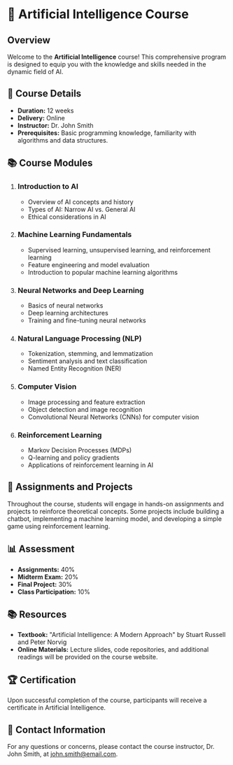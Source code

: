 # 🤖 Artificial Intelligence Course

## Overview

Welcome to the **Artificial Intelligence** course! This comprehensive program is designed to equip you with the knowledge and skills needed in the dynamic field of AI.

## 📅 Course Details

- **Duration:** 12 weeks
- **Delivery:** Online
- **Instructor:** Dr. John Smith
- **Prerequisites:** Basic programming knowledge, familiarity with algorithms and data structures.

## 📚 Course Modules

1. ### Introduction to AI
   - Overview of AI concepts and history
   - Types of AI: Narrow AI vs. General AI
   - Ethical considerations in AI

2. ### Machine Learning Fundamentals
   - Supervised learning, unsupervised learning, and reinforcement learning
   - Feature engineering and model evaluation
   - Introduction to popular machine learning algorithms

3. ### Neural Networks and Deep Learning
   - Basics of neural networks
   - Deep learning architectures
   - Training and fine-tuning neural networks

4. ### Natural Language Processing (NLP)
   - Tokenization, stemming, and lemmatization
   - Sentiment analysis and text classification
   - Named Entity Recognition (NER)

5. ### Computer Vision
   - Image processing and feature extraction
   - Object detection and image recognition
   - Convolutional Neural Networks (CNNs) for computer vision

6. ### Reinforcement Learning
   - Markov Decision Processes (MDPs)
   - Q-learning and policy gradients
   - Applications of reinforcement learning in AI

## 🚀 Assignments and Projects

Throughout the course, students will engage in hands-on assignments and projects to reinforce theoretical concepts. Some projects include building a chatbot, implementing a machine learning model, and developing a simple game using reinforcement learning.

## 📊 Assessment

- **Assignments:** 40%
- **Midterm Exam:** 20%
- **Final Project:** 30%
- **Class Participation:** 10%

## 📚 Resources

- **Textbook:** "Artificial Intelligence: A Modern Approach" by Stuart Russell and Peter Norvig
- **Online Materials:** Lecture slides, code repositories, and additional readings will be provided on the course website.

## 🏆 Certification

Upon successful completion of the course, participants will receive a certificate in Artificial Intelligence.

## 📧 Contact Information

For any questions or concerns, please contact the course instructor, Dr. John Smith, at [john.smith@email.com](mailto:john.smith@email.com).
